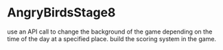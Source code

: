 # AngryBirdsStage8
use an API call to change the background of the game depending on the time of the day
at a specified place.  build the scoring system in the game.

